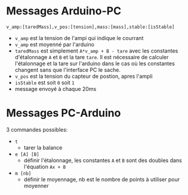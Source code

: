 # Messages Arduino-PC
`v_amp:[taredMass],v_pos:[tension],mass:[mass],stable:[isStable]`
- `v_amp` est la tension de l'ampi qui indique le courrant
- `v_amp` est moyenné par l'arduino
- `taredMass` est simplement `A*v_amp + B - tare` avec les constantes d'étalonnage `A` et `B` 
    et la tare `tare`. 
    Il est nécessaire de calculer l'étalonnage et la tare sur l'arduino dans le cas où 
    les constantes changent sans que l'interface PC le sache.
- `v_pos` est la tension du capteur de postion, apres l'ampli
- `isStable` est soit `0` soit `1`
- message envoyé à chaque 20ms

# Messages PC-Arduino
3 commandes possibles:
- `t`
  - tarer la balance
- `e [A] [B]`
  - définir l'étalonnage, les constantes `A` et `B` sont des doubles dans l'équation `Ax + B`
- `m [nb]`
  - définir le moyennage, nb est le nombre de points à utiliser pour moyenner

